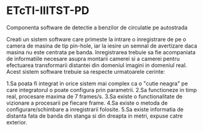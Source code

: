 # ETcTI-IIITST-PD
Componenta software de detectie a benzilor de circulatie pe autostrada

Creati un sistem software care primeste la intrare o inregistrare de pe o camera de masina de tip pin-hole, iar la iesire un semnal de avertizare daca masina nu este centrata pe
banda. Inregistrarea trebuie sa fie acompaniata de informatiile necesare asupra montarii camerei si a camerei pentru efectuarea transformarii distantei din domeniul imagini in 
domeniul real. Acest sistem software trebuie sa respecte urmatoarele cerinte:

1.Sa poata fi integrat in orice sistem mai complex ca o "cutie neagra" pe care integratorul o poate configura prin parametrii.
2.Sa functioneze in timp real, procesare maxima de 7 frames/s.
3.Sa existe o functionalitate de vizionare a procesarii pe fiecare frame.
4.Sa existe o metoda de configurare/schimbare a inregistrarii folosite.
5.Sa existe informatia de distanta fata de banda din stanga si din dreapta in metri, expuse catre exterior.

